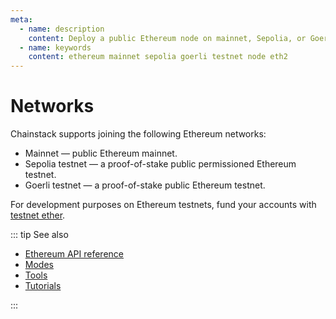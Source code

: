 ```yaml
---
meta:
  - name: description
    content: Deploy a public Ethereum node on mainnet, Sepolia, or Goerli  with Chainstack in seconds.
  - name: keywords
    content: ethereum mainnet sepolia goerli testnet node eth2
---
```


# Networks

Chainstack supports joining the following Ethereum networks:

* Mainnet — public Ethereum mainnet.
* Sepolia testnet — a proof-of-stake public permissioned Ethereum testnet.
* Goerli testnet — a proof-of-stake public Ethereum testnet.

For development purposes on Ethereum testnets, fund your accounts with <a href="https://support.chainstack.com/hc/en-us/articles/900001458966-Ethereum-testnet-faucets" target="_blank">testnet ether</a>.

::: tip See also

* [Ethereum API reference](/api/ethereum/ethereum-api-reference)
* [Modes](/operations/ethereum/modes)
* [Tools](/operations/ethereum/tools)
* [Tutorials](/tutorials/ethereum/)

:::
